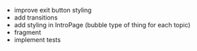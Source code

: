 - improve exit button styling
- add transitions
- add styling in IntroPage (bubble type of thing for each topic)
- fragment
- implement tests
